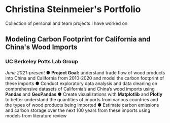 # Christina Steinmeier's Portfolio
Collection of personal and team projects I have worked on
## Modeling Carbon Footprint for California and China's Wood Imports
### UC Berkeley Potts Lab Group
*June 2021-present*
● **Project Goal:** understand trade flow of wood products into China and California from 2010-2020 and model the carbon footprint of these imports
● Conduct exploratory data analysis and data cleaning on comprehensive datasets of California’s and China’s wood imports using **Pandas** and **GeoPandas**
● Create visualizations with **Matplotlib** and **Plotly** to better understand the quantities of imports from various countries and the types of wood products being imported
● Estimate carbon emissions and carbon storage over the next 100 years from these imports using models from literature review
